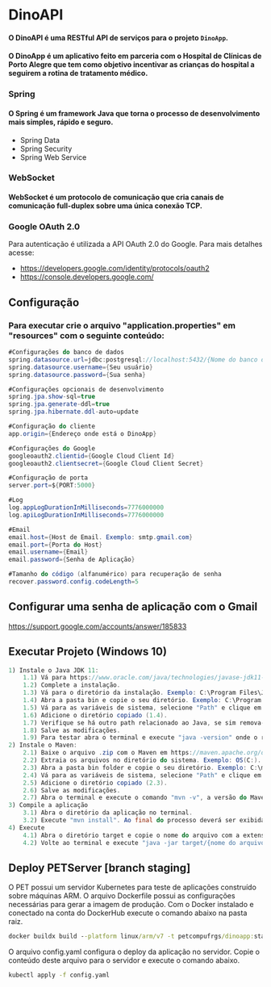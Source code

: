 # DinoAPI
#### O DinoAPI é uma RESTful API de serviços para o projeto `DinoApp`.
#### O DinoApp é um aplicativo feito em parceria com o Hospítal de Clínicas de Porto Alegre que tem como objetivo incentivar as crianças do hospital a seguirem a rotina de tratamento médico.

### Spring
#### O Spring é um framework Java que torna o processo de desenvolvimento mais simples, rápido e seguro.
- Spring Data
- Spring Security
- Spring Web Service

### WebSocket
#### WebSocket é um protocolo de comunicação que cria canais de comunicação full-duplex sobre uma única conexão TCP.

### Google OAuth 2.0
Para autenticação é utilizada a API OAuth 2.0 do Google. Para mais detalhes acesse:
- https://developers.google.com/identity/protocols/oauth2
- https://console.developers.google.com/

## Configuração
### Para executar crie o arquivo "application.properties" em "resources" com o seguinte conteúdo:
```java
#Configurações do banco de dados
spring.datasource.url=jdbc:postgresql://localhost:5432/{Nome do banco de dados}
spring.datasource.username={Seu usuário}
spring.datasource.password={Sua senha}

#Configurações opcionais de desenvolvimento
spring.jpa.show-sql=true
spring.jpa.generate-ddl=true
spring.jpa.hibernate.ddl-auto=update

#Configuração do cliente
app.origin={Endereço onde está o DinoApp}

#Configurações do Google
googleoauth2.clientid={Google Cloud Client Id}
googleoauth2.clientsecret={Google Cloud Client Secret}

#Configuração de porta
server.port=${PORT:5000}

#Log
log.appLogDurationInMilliseconds=7776000000
log.apiLogDurationInMilliseconds=7776000000

#Email
email.host={Host de Email. Exemplo: smtp.gmail.com}
email.port={Porta do Host}
email.username={Email}
email.password={Senha de Aplicação}

#Tamanho do código (alfanumérico) para recuperação de senha
recover.password.config.codeLength=5

```
## Configurar uma senha de aplicação com o Gmail
https://support.google.com/accounts/answer/185833

## Executar Projeto (Windows 10)
```java
1) Instale o Java JDK 11:
	1.1) Vá para https://www.oracle.com/java/technologies/javase-jdk11-downloads.html, selecione "Windows x64 Installer" e faça o donwload.
	1.2) Complete a instalação.
	1.3) Vá para o diretório da instalação. Exemplo: C:\Program Files\Java\jdk-11.0.10.
	1.4) Abra a pasta bin e copie o seu diretório. Exemplo: C:\Program Files\Java\jdk-11.0.10\bin.
	1.5) Vá para as variáveis de sistema, selecione "Path" e clique em "Editar".
	1.6) Adicione o diretório copiado (1.4).
	1.7) Verifique se há outro path relacionado ao Java, se sim remova-o.
	1.8) Salve as modificações.
	1.9) Para testar abra o terminal e execute "java -version" onde o retorno deverá ser 11.
2) Instale o Maven:
	2.1) Baixe o arquivo .zip com o Maven em https://maven.apache.org/download.cgi.
	2.2) Extraia os arquivos no diretório do sistema. Exemplo: OS(C:).
	2.3) Abra a pasta bin folder e copie o seu diretório. Exemplo: C:\maven\bin.
	2.4) Vá para as variáveis de sistema, selecione "Path" e clique em "Editar".
	2.5) Adicione o diretório copiado (2.3).
	2.6) Salve as modificações.
	2.7) Abra o terminal e execute o comando "mvn -v", a versão do Maven será retornada se a instalação foi bem sucedida.
3) Compile a aplicação
	3.1) Abra o diretório da aplicação no terminal.
	3.2) Execute "mvn install". Ao final do processo deverá ser exibida a mensagem "BUILD SUCCESS".
4) Execute
	4.1) Abra o diretório target e copie o nome do arquivo com a extensão ".jar". 
	4.2) Volte ao terminal e execute "java -jar target/{nome do arquivo}". Exemplo: "java -jar target/dinoapi-0.0.1-SNAPSHOT.jar".
```

## Deploy PETServer [branch staging]
O PET possui um servidor Kubernetes para teste de aplicações construído sobre máquinas ARM.
O arquivo Dockerfile possui as configurações necessárias para gerar a imagem de produção.
Com o Docker instalado e conectado na conta do DockerHub execute o comando abaixo na pasta raiz.
```cmd
docker buildx build --platform linux/arm/v7 -t petcompufrgs/dinoapp:staging --push .
```

O arquivo config.yaml configura o deploy da aplicação no servidor. Copie o conteúdo deste arquivo para o servidor e execute o comando abaixo.
```cmd
kubectl apply -f config.yaml
```

